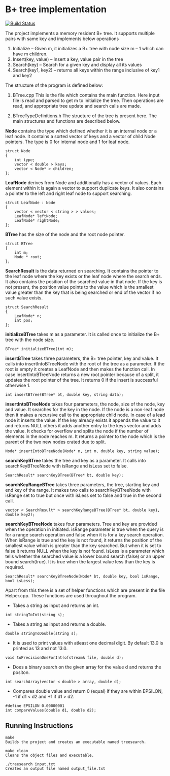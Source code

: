 # B+ tree implementation

[![Build Status](https://travis-ci.org/duttasourav000/btree.svg?branch=master)](https://travis-ci.org/duttasourav000/btree)

The project implements a memory resident B+ tree. It supports multiple pairs with same key and implements below operations
1.	Initialize – Given m, it initializes a B+ tree with node size m – 1 which can have m children.
2.	Insert(key, value) – Insert a key, value pair in the tree
3.	Search(key) – Search for a given key and display all its values
4.	Search(key1, key2) – returns all keys within the range inclusive of key1 and key2

The structure of the program is defined below:
1.	BTree.cpp
This is the file which contains the main function. Here input file is read and parsed to get m to initialize the tree. Then operations are read, and appropriate tree update and search calls are made.

2.	BTreeTypeDefinitions.h
The structure of the tree is present here. The main structures and functions are described below.

<b>Node</b> contains the type which defined whether it is an internal node or a leaf node. It contains a sorted vector of keys and a vector of child Node pointers. The type is 0 for internal node and 1 for leaf node.
```
struct Node
{
    int type;
    vector < double > keys;
    vector < Node* > children;    
};
```

<b>LeafNode</b> derives from Node and additionally has a vector of values. Each element within it is again a vector to support duplicate keys. It also contains a pointer to the left and right leaf node to support searching.
```
struct LeafNode : Node
{
    vector < vector < string > > values;
    LeafNode* leftNode;
    LeafNode* rightNode;
};
```

<b>BTree</b> has the size of the node and the root node pointer.
```
struct BTree
{
    int m;
    Node * root;
};
```

<b>SearchResult</b> is the data returned on searching. It contains the pointer to the leaf node where the key exists or the leaf node where the search ends. It also contains the position of the searched value in that node. If the key is not present, the position value points to the value which is the smallest value greater than the key that is being searched or end of the vector if no such value exists.
```
struct SearchResult
{
    LeafNode* n;
    int pos;
};
```

<b>initializeBTree</b> takes m as a parameter. It is called once to initialize the B+ tree with the node size.
```
BTree* initializeBTree(int m);
```

<b>insertBTree</b> takes three parameters, the B+ tree pointer, key and value. It calls into insertIntoBTreeNode with the root of the tree as a parameter. If the root is empty it creates a LeafNode and then makes the function call. In case insertIntoBTreeNode returns a new root pointer because of a split, it updates the root pointer of the tree. It returns 0 if the insert is successful otherwise 1.
```
int insertBTree(BTree* bt, double key, string data);
```

<b>insertIntoBTreeNode</b> takes four parameters, the node, size of the node, key and value. It searches for the key in the node. If the node is a non-leaf node then it makes a recursive call to the appropriate child node. In case of a lead node it inserts the value. If the key already exists it appends the value to it and returns NULL others it adds another entry to the keys vector and adds the value.
It checks for overflow and splits the node if the number of elements in the node reaches m. It returns a pointer to the node which is the parent of the two new nodes crated due to split.
```
Node* insertIntoBTreeNode(Node* n, int m, double key, string value);
```

<b>searchKeyBTree</b> takes the tree and key as a parameter. It calls into searchKeyBTreeNode with isRange and isLess set to false.
```
SearchResult* searchKeyBTree(BTree* bt, double key);
```

<b>searchKeyRangeBTree</b> takes three parameters, the tree, starting key and end key of the range. It makes two calls to searchKeyBTreeNode with isRange set to true but once with isLess set to false and true in the second call.
```
vector < SearchResult* > searchKeyRangeBTree(BTree* bt, double key1, double key2);
```

<b>searchKeyBTreeNode</b> takes four parameters. Tree and key are provided when the operation in initiated. isRange parameter is true when the query is for a range search operation and false when it is for a key search operation. When isRange is true and the key is not found, it returns the position of the smallest value which is greater than the key searched. But when it is set to false it returns NULL when the key is not found.
isLess is a parameter which tells whether the searched value is a lower bound search (false) or an upper bound search(true). It is true when the largest value less than the key is required.
```
SearchResult* searchKeyBTreeNode(Node* bt, double key, bool isRange, bool isLess);
```

Apart from this there is a set of helper functions which are present in the file Helper.cpp. These functions are used throughout the program.

* Takes a string as input and returns an int.
```
int stringToInt(string s);
```

* Takes a string as input and returns a double.
```
double stringToDouble(string s);
```

* It is used to print values with atleast one decimal digit. By default 13.0 is printed as 13 and not 13.0.
```
void toPrecisionOneForInt(ofstream& file, double d);
```

* Does a binary search on the given array for the value d and returns the positon.
```
int searchArray(vector < double > array, double d);
```

* Compares double value and return 0 (equal) if they are within EPSILON, -1 if d1 < d2 and +1 if d1 > d2.
```
#define EPSILON 0.00000001
int compareValues(double d1, double d2);
```

## Running Instructions
```
make
Builds the project and creates an executable named treesearch.

make clean
Cleans the object files and executable.

./treesearch input.txt
Creates an output file named output_file.txt
```